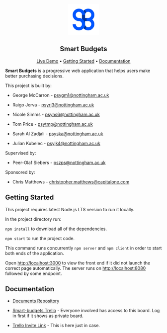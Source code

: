 <p align="center">
  <img height="100" src="https://raw.githubusercontent.com/rudotriton/user-content/master/images/sb-512x512.png">
</p>

<h2 align="center"><strong>Smart Budgets</strong></h2>

<p align="center">
  <a target="_blank" href="http://ec2-34-245-19-126.eu-west-1.compute.amazonaws.com">Live Demo</a> • <a href="#start">Getting Started</a> • <a href="#documentation">Documentation</a>
</p>

**Smart Budgets** is a progressive web application that helps users make better purchasing decisions.

This project is built by:

- George McCarron - psygm1@nottingham.ac.uk

- Raigo Jerva - psyrj3@nottingham.ac.uk

- Nicole Simms - psyns6@nottingham.ac.uk

- Tom Price - psytmp@nottingham.ac.uk

- Sarah Al Zadjali - psyska@nottingham.ac.uk

- Julian Kubelec - psyjk4@nottingham.ac.uk

Supervised by:

- Peer-Olaf Siebers - pszps@nottingham.ac.uk

Sponsored by:

- Chris Matthews - christopher.matthews@capitalone.com

<h2 id="start">Getting Started</h2>

This project requires latest Node.js LTS version to run it locally.

In the project directory run:

`npm install` to download all of the dependencies.

`npm start` to run the project code.

This command runs concurrently `npm server` and `npm client` in order to start both ends of the application.

Open [http://localhost:3000](http://localhost:3000) to view the front end if it did not launch the correct page automatically.
The server runs on [http://localhost:8080](http://localhost:8080) followed by some endpoint.

<h2 id="documentation">Documentation</h2>

- [Documents Repository](https://github.com/rudotriton/group-10-docs)

- [Smart-budgets Trello](https://trello.com/b/tnETGBJV/smart-budgets) - Everyone involved has access to this board. Log in first if it shows as private board.

- [Trello Invite Link](https://trello.com/invite/b/tnETGBJV/a8a06cc916a30ee4777d6a98b5137a53/smart-budgets) - This is here just in case.
